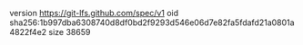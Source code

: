 version https://git-lfs.github.com/spec/v1
oid sha256:1b997dba6308740d8df0bd2f9293d546e06d7e82fa5fdafd21a0801a4822f4e2
size 38659
